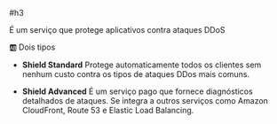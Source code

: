 #h3 

É um serviço que protege aplicativos contra ataques DDoS

 🆎 Dois tipos

- **Shield Standard**
    Protege automaticamente todos os clientes sem nenhum custo contra os tipos de ataques DDos mais comuns.
    
- **Shield Advanced**
    É um serviço pago que fornece diagnósticos detalhados de ataques. Se integra a outros serviços como Amazon CloudFront, Route 53 e Elastic Load Balancing.
    

